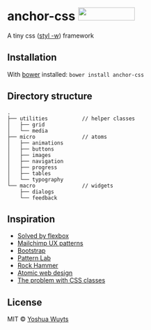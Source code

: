 # anchor-css  [<img src="http://benschwarz.github.io/bower-badges/badge@2x.png" width="130" height="30">](http://sindresorhus.com/bower-components/#!/search/anchor-css)
A tiny css ([styl -w](https://github.com/visionmedia/styl#styl1)) framework

## Installation
With [bower](http://bower.io/) installed:
````bower install anchor-css````

## Directory structure
````
.
├── utilities			// helper classes
│   ├── grid          
│   └── media
├── micro				// atoms
│   ├── animations
│   ├── buttons
│   ├── images
│   ├── navigation
│   ├── progress
│   ├── tables
│   └── typography
└── macro				// widgets
    ├── dialogs                 
    └── feedback       
````

## Inspiration
- [Solved by flexbox](http://philipwalton.github.io/solved-by-flexbox/)
- [Mailchimp UX patterns](http://ux.mailchimp.com/patterns/)
- [Bootstrap](http://getbootstrap.com/components/)
- [Pattern Lab](http://demo.pattern-lab.info/)
- [Rock Hammer](http://malarkey.github.io/Rock-Hammer/)
- [Atomic web design](http://bradfrostweb.com/blog/post/atomic-web-design/)
- [The problem with CSS classes](http://www.youtube.com/watch?v=u63Sq2Sq3LI)

## License
MIT © [Yoshua Wuyts](yoshuawuyts.com)
